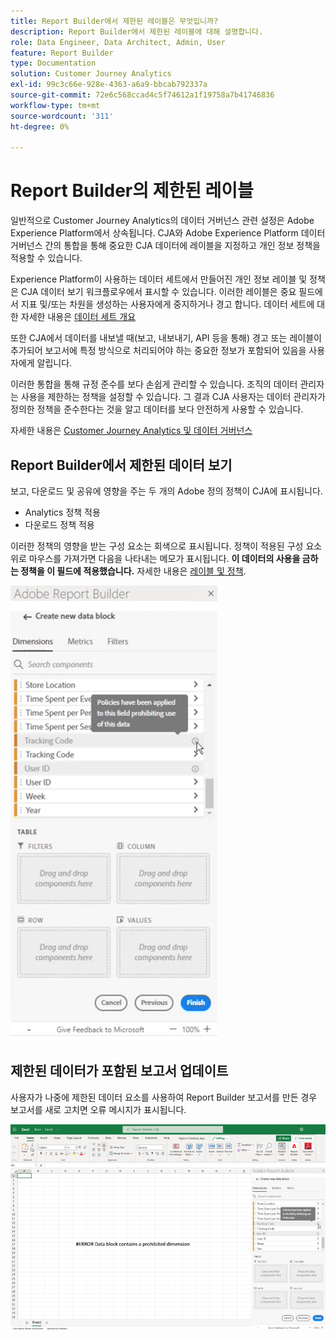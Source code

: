 ```yaml
---
title: Report Builder에서 제한된 레이블은 무엇입니까?
description: Report Builder에서 제한된 레이블에 대해 설명합니다.
role: Data Engineer, Data Architect, Admin, User
feature: Report Builder
type: Documentation
solution: Customer Journey Analytics
exl-id: 99c3c66e-928e-4363-a6a9-bbcab792337a
source-git-commit: 72e6c568ccad4c5f74612a1f19758a7b41746836
workflow-type: tm+mt
source-wordcount: '311'
ht-degree: 0%

---
```


# Report Builder의 제한된 레이블

일반적으로 Customer Journey Analytics의 데이터 거버넌스 관련 설정은 Adobe Experience Platform에서 상속됩니다. CJA와 Adobe Experience Platform 데이터 거버넌스 간의 통합을 통해 중요한 CJA 데이터에 레이블을 지정하고 개인 정보 정책을 적용할 수 있습니다.

Experience Platform이 사용하는 데이터 세트에서 만들어진 개인 정보 레이블 및 정책은 CJA 데이터 보기 워크플로우에서 표시할 수 있습니다. 이러한 레이블은 중요 필드에서 지표 및/또는 차원을 생성하는 사용자에게 중지하거나 경고 합니다. 데이터 세트에 대한 자세한 내용은 [데이터 세트 개요](https://experienceleague.adobe.com/docs/experience-platform/catalog/datasets/overview.html)

또한 CJA에서 데이터를 내보낼 때(보고, 내보내기, API 등을 통해) 경고 또는 레이블이 추가되어 보고서에 특정 방식으로 처리되어야 하는 중요한 정보가 포함되어 있음을 사용자에게 알립니다.

이러한 통합을 통해 규정 준수를 보다 손쉽게 관리할 수 있습니다. 조직의 데이터 관리자는 사용을 제한하는 정책을 설정할 수 있습니다. 그 결과 CJA 사용자는 데이터 관리자가 정의한 정책을 준수한다는 것을 알고 데이터를 보다 안전하게 사용할 수 있습니다.

자세한 내용은 [Customer Journey Analytics 및 데이터 거버넌스](https://experienceleague.adobe.com/docs/analytics-platform/using/cja-privacy/privacy-overview.html)

## Report Builder에서 제한된 데이터 보기

보고, 다운로드 및 공유에 영향을 주는 두 개의 Adobe 정의 정책이 CJA에 표시됩니다.

* Analytics 정책 적용
* 다운로드 정책 적용

이러한 정책의 영향을 받는 구성 요소는 회색으로 표시됩니다. 정책이 적용된 구성 요소 위로 마우스를 가져가면 다음을 나타내는 메모가 표시됩니다. **이 데이터의 사용을 금하는 정책을 이 필드에 적용했습니다.** 자세한 내용은 [레이블 및 정책](https://experienceleague.adobe.com/docs/analytics-platform/using/cja-dataviews/data-governance.html).

![](assets/rb-restricted-label.png)

## 제한된 데이터가 포함된 보고서 업데이트

사용자가 나중에 제한된 데이터 요소를 사용하여 Report Builder 보고서를 만든 경우 보고서를 새로 고치면 오류 메시지가 표시됩니다.

![](assets/error-restricted-data.png)
